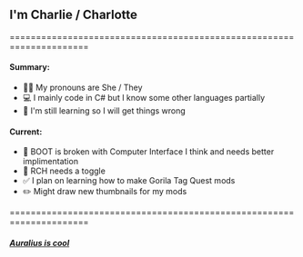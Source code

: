 ## I'm Charlie / Charlotte

=====================================================================

#### Summary:
- 🙆‍♀️ My pronouns are She / They
- 💻 I mainly code in C# but I know some other languages partially
- 🏫 I'm still learning so I will get things wrong

#### Current:
- 👢 BOOT is broken with Computer Interface I think and needs better implimentation
- 🔢 RCH needs a toggle
- ✅ I plan on learning how to make Gorila Tag Quest mods
- ✏️ Might draw new thumbnails for my mods


=====================================================================

##### [Auralius is cool](https://github.com/auralius-dev) <!-- ♥️ -->
